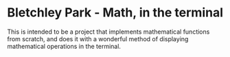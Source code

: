 # Bletchley Park - Math, in the terminal


This is intended to be a project that implements mathematical functions from scratch, and does it with a wonderful method of displaying mathematical operations in the terminal.


